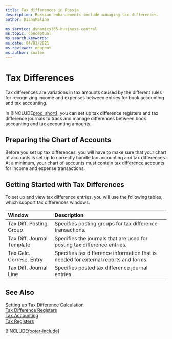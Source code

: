 ```yaml
---
title: Tax differences in Russia
description: Russian enhancements include managing tax differences.
author: DianaMalina

ms.service: dynamics365-business-central
ms.topic: conceptual
ms.search.keywords:
ms.date: 04/01/2021
ms.reviewer: edupont
ms.author: soalex
---
```


# Tax Differences

Tax differences are variations in tax amounts caused by the different rules for recognizing income and expenses between entries for book accounting and tax accounting. 

In [!INCLUDE[prod_short](../../includes/prod_short.md)], you can set up tax difference registers and tax difference journals to track and manage differences between book accounting and tax accounting amounts.

## Preparing the Chart of Accounts

Before you set up tax differences, you will have to make sure that your chart of accounts is set up to correctly handle tax accounting and tax differences. At a minimum, your chart of accounts must contain tax difference accounts for income and expense transactions.

## Getting Started with Tax Differences 

To set up and view tax difference entries, you will use the following tables, which support tax differences windows.

| Window                     | Description                                                  |
| :------------------------- | :----------------------------------------------------------- |
| Tax Diff. Posting Group    | Specifies posting groups for tax difference transactions.    |
| Tax Diff. Journal Template | Specifies the journals that are used for posting tax difference entries. |
| Tax Calc. Corresp. Entry   | Specifies tax difference information that is needed for external reports and forms. |
| Tax Diff. Journal Line     | Specifies posted tax difference journal entries.             |

## See Also

[Setting up Tax Difference Calculation](Setting-up-Tax-Difference-Calculation.md)  
[Tax Difference Registers](Tax-Difference-Registers.md)  
[Tax Accounting](Tax-Accounting.md)  
[Tax Registers](Tax-Registers.md)  


[!INCLUDE[footer-include](../../includes/footer-banner.md)]